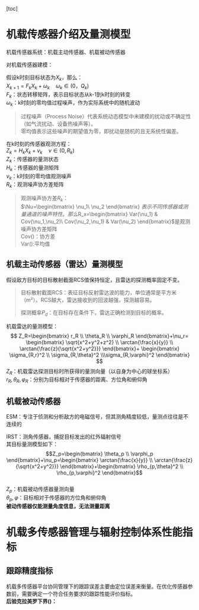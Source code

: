 [toc]
# 机载传感器介绍及量测模型
机载传感器系统：机载主动传感器、机载被动传感器  

对机载传感器建模：  

假设k时刻目标状态为$X_k$，那么：  
$X_{k+1}=F_kX_k+\omega_k\quad \omega_k\in(0，Q_k)$  
$F_k$：状态转移矩阵，表示目标状态从k-1到k时刻的转变  
$\omega_k$：k时刻的零均值过程噪声，作为实际系统中的随机波动  
> 过程噪声（Process Noise）代表系统动态模型中未建模的扰动或不确定性（如气流扰动、设备热噪声等）。  
> 零均值表示这些噪声的期望值为零，即扰动是随机的且无系统性偏差。

在k时刻的传感器观测方程：  
$Z_k=H_kX_k+\nu_k\quad \nu\in(0,R_k)$  
$Z_k$：传感器的量测状态  
$H_k$：传感器的量测矩阵  
$\nu_k$：k时刻的零均值观测噪声  
$R_k$：观测噪声协方差矩阵  
> 观测噪声协方差$R_k$：  
> $\Nu=\begin{bmatrix}
\nu_1\\
\nu_2
    \end{bmatrix}
> $表示不同传感器或测量通道的噪声特性。  
> 那么$R_x=\begin{bmatrix}
    Var(\nu_1) & Cov(\nu_1,\nu_2)\\
    Cov(\nu_2,\nu_1) & Var(\nu_2)
\end{bmatrix}$是观测噪声协方差矩阵  
Cov()：协方差  
Var():平均值
## 机载主动传感器（雷达）量测模型
假设敌方目标的目标散射截面RCS值保持恒定，且雷达的探测概率固定不变。
> 目标散射截面RCS：表征目标反射雷达波的能力，单位通常是平方米（m²）。RCS越大，雷达接收到的回波越强，探测越容易。  
>
> 探测概率$P_d$：在目标存在条件下，雷达正确检测到目标的概率。

机载雷达的量测模型：  
$$
Z_R=\begin{bmatrix}
   r_R \\ \theta_R \\ \varphi_R 
\end{bmatrix}+\nu_r=
\begin{bmatrix}
    \sqrt{x^2+y^2+z^2} \\ \arctan{\frac{x}{y}} \\ \arctan{\frac{z}{\sqrt{x^2+y^2}}}
\end{bmatrix}+
\begin{bmatrix}
    \sigma_{R,r}^2 \\ \sigma_{R,\theta}^2 \\\sigma_{R,\varphi}^2
\end{bmatrix}
$$
$Z_R$：机载雷达探测目标时所获得的量测向量（以自身为中心的球坐标系）  
$r_R,\theta_R,\varphi_R$：分别为目标相对于传感器的距离、方位角和俯仰角  
## 机载被动传感器
ESM：专注于侦测和分析敌方的电磁信号，但其测角精度较低，量测点往往是不连续的

IRST：测角传感器，捕捉目标发出的红外辐射信号  
其目标量测模型如下：  
$$Z_p=\begin{bmatrix}
    \theta_p \\ \varphi_p
\end{bmatrix}+\nu_p=\begin{bmatrix}
    \arctan{\frac{x}{y}} \\ \arctan{\frac{z}{\sqrt{x^2+y^2}}}
\end{bmatrix}+\begin{bmatrix}
    \rho_{p,\theta}^2 \\ \rho_{p,\varphi}^2
\end{bmatrix}$$  
$Z_p$：机载被动传感器量测向量  
$\theta_p,\varphi$：目标相对于传感器的方位角和俯仰角  
**被动传感器仅能测量角度信息，无法测量距离**


# 机载多传感器管理与辐射控制体系性能指标
## 跟踪精度指标  
机载多传感器平台协同管理下的跟踪误差主要由定位误差来衡量。在优化传感器参数前，需要确定一个符合任务要求的跟踪性能评价指标。  
**后验克拉美罗下界()：**  

